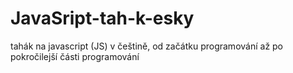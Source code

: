 # JavaSript-tah-k-esky
tahák na javascript (JS) v češtině, od začátku programování až po pokročilejší části programování
